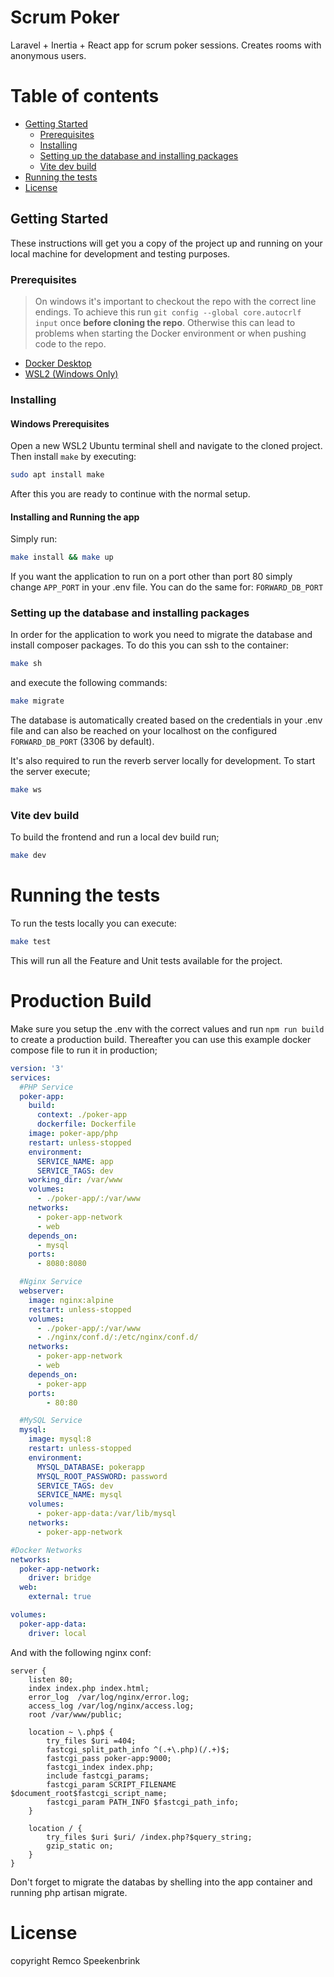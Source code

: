 # Scrum Poker
Laravel + Inertia + React app for scrum poker sessions. Creates rooms with anonymous users.

# Table of contents

- [Getting Started](#getting-started)
    - [Prerequisites](#prerequisites)
    - [Installing](#installing)
    - [Setting up the database and installing packages](#setting-up-the-database-and-installing-packages)
    - [Vite dev build](#vite-dev-build)
- [Running the tests](#running-the-tests)
- [License](#license)

## Getting Started

These instructions will get you a copy of the project up and running on your local machine for development and testing purposes.

### Prerequisites

> On windows it's important to checkout the repo with the correct line endings. To achieve this run `git config --global core.autocrlf input` once **before cloning the repo**. Otherwise this can lead to problems when starting the Docker environment or when pushing code to the repo.

- [Docker Desktop](https://www.docker.com/products/docker-desktop)
- [WSL2 (Windows Only)](https://docs.microsoft.com/en-us/windows/wsl/install-win10)

### Installing

#### Windows Prerequisites

Open a new WSL2 Ubuntu terminal shell and navigate to the cloned project. Then install `make` by executing:

```bash
sudo apt install make
```

After this you are ready to continue with the normal setup.

#### Installing and Running the app

Simply run:

```bash
make install && make up
```

If you want the application to run on a port other than port 80 simply change `APP_PORT` in your .env file. You can do the
same for:
`FORWARD_DB_PORT`

### Setting up the database and installing packages

In order for the application to work you need to migrate the database and install composer packages. To do this
you can ssh to the container:

````bash
make sh
````

and execute the following commands:

```bash
make migrate
```

The database is automatically created based on the credentials in your .env file and can also be reached on your
localhost on the configured `FORWARD_DB_PORT` (3306 by default).

It's also required to run the reverb server locally for development.  To start the server execute;

```bash
make ws
```

### Vite dev build

To build the frontend and run a local dev build run;

```bash
make dev
```

# Running the tests

To run the tests locally you can execute:

```bash
make test
```

This will run all the Feature and Unit tests available for the project.

# Production Build

Make sure you setup the .env with the correct values and  run `npm run build` to create a production build.
Thereafter you can use this example docker compose file to run it in production;

```yaml
version: '3'
services:
  #PHP Service
  poker-app:
    build:
      context: ./poker-app
      dockerfile: Dockerfile
    image: poker-app/php
    restart: unless-stopped
    environment:
      SERVICE_NAME: app
      SERVICE_TAGS: dev
    working_dir: /var/www
    volumes:
      - ./poker-app/:/var/www
    networks:
      - poker-app-network
      - web
    depends_on:
      - mysql
    ports:
      - 8080:8080

  #Nginx Service
  webserver:
    image: nginx:alpine
    restart: unless-stopped
    volumes:
      - ./poker-app/:/var/www
      - ./nginx/conf.d/:/etc/nginx/conf.d/
    networks:
      - poker-app-network
      - web
    depends_on:
      - poker-app
    ports:
        - 80:80

  #MySQL Service
  mysql:
    image: mysql:8
    restart: unless-stopped
    environment:
      MYSQL_DATABASE: pokerapp
      MYSQL_ROOT_PASSWORD: password
      SERVICE_TAGS: dev
      SERVICE_NAME: mysql
    volumes:
      - poker-app-data:/var/lib/mysql
    networks:
      - poker-app-network

#Docker Networks
networks:
  poker-app-network:
    driver: bridge
  web:
    external: true

volumes:
  poker-app-data:
    driver: local
```

And with the following nginx conf:

```
server {
    listen 80;
    index index.php index.html;
    error_log  /var/log/nginx/error.log;
    access_log /var/log/nginx/access.log;
    root /var/www/public;
    
    location ~ \.php$ {
        try_files $uri =404;
        fastcgi_split_path_info ^(.+\.php)(/.+)$;
        fastcgi_pass poker-app:9000;
        fastcgi_index index.php;
        include fastcgi_params;
        fastcgi_param SCRIPT_FILENAME $document_root$fastcgi_script_name;
        fastcgi_param PATH_INFO $fastcgi_path_info;
    }
    
    location / {
        try_files $uri $uri/ /index.php?$query_string;
        gzip_static on;
    }
}
```

Don't forget to migrate the databas by shelling into the app container and running php artisan migrate.

# License

copyright Remco Speekenbrink
